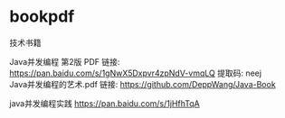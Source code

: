 # bookpdf
技术书籍


Java并发编程 第2版 PDF                链接: https://pan.baidu.com/s/1gNwX5Dxpvr4zpNdV-vmqLQ 提取码: neej  
Java并发编程的艺术.pdf                链接:  https://github.com/DeppWang/Java-Book

java并发编程实践       https://pan.baidu.com/s/1jHfhTqA

